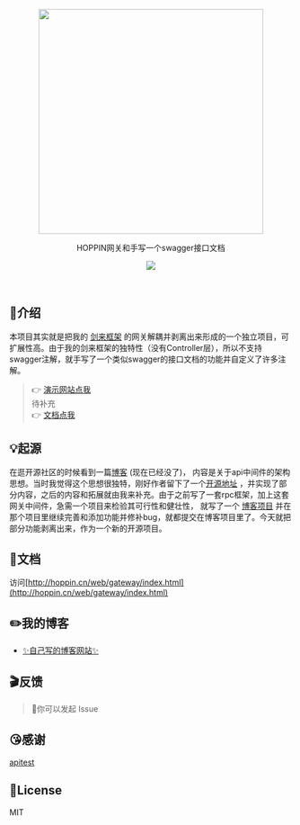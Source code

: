 <p align='center'>
  <img src="http://hoppinzq.com/static/images/logo/1640338711_113639.png" width='400'/>
</p>

<p align='center'>HOPPIN网关和手写一个swagger接口文档</p>

<p align='center'>
  <a href='http://1.15.232.156/'>
    <img src='https://img.shields.io/badge/-hoppinzq-green?logo=hoppinzq&logoColor=white&color=green'/>
  </a>
</p>

<br>

## 🎤介绍

本项目其实就是把我的
[剑来框架](https://gitee.com/hoppin/hoppinzq)
的网关解耦并剥离出来形成的一个独立项目，可扩展性高。由于我的剑来框架的独特性（没有Controller层），所以不支持
swagger注解，就手写了一个类似swagger的接口文档的功能并自定义了许多注解。
> 👉 [演示网站点我](http://150.158.28.40:8806/index.html)
> <br> 待补充 <br>
> 👉 [文档点我](http://150.158.28.40:8806/documentation.html)
## 💡起源
在逛开源社区的时候看到一篇[博客](https://my.oschina.net/muyuxi/blog/1609477) (现在已经没了)，
内容是关于api中间件的架构思想。当时我觉得这个思想很独特，刚好作者留下了一个[开源地址](https://gitee.com/hoppin/apitest)
，并实现了部分内容，之后的内容和拓展就由我来补充。由于之前写了一套rpc框架，加上这套网关中间件，急需一个项目来检验其可行性和健壮性，
就写了一个
[博客项目](https://gitee.com/hoppin/hoppinzq)
并在那个项目里继续完善和添加功能并修补bug，就都提交在博客项目里了。今天就把部分功能剥离出来，作为一个新的开源项目。

## 📗文档

访问[http://hoppin.cn/web/gateway/index.html](http://hoppin.cn/web/gateway/index.html)
## ✏️我的博客

- [✨自己写的博客网站✨](http://1.15.232.156/)


##  🎬反馈
>  🌷你可以发起 Issue 

##  😘感谢
[apitest](https://gitee.com/hoppin/apitest)

##  📄License

MIT


